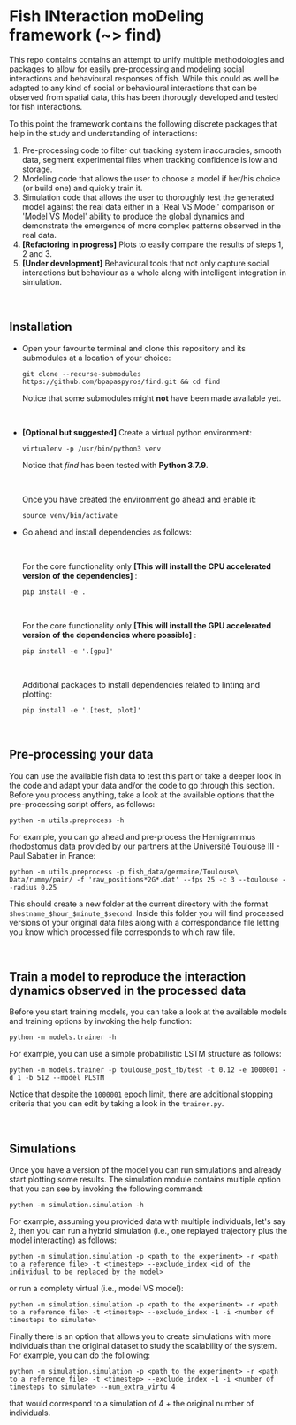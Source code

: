 # Fish INteraction moDeling framework (~> find)

This repo contains contains an attempt to unify multiple methodologies and packages to allow for easily pre-processing and modeling social interactions and behavioural responses of fish. While this could as well be adapted to any kind of social or behavioural interactions that can be observed from spatial data, this has been thorougly developed and tested for fish interactions.

To this point the framework contains the following discrete packages that help in the study and understanding of interactions:

1. Pre-processing code to filter out tracking system inaccuracies, smooth data, segment experimental files when tracking confidence is low and storage.
2. Modeling code that allows the user to choose a model if her/his choice (or build one) and quickly train it.
3. Simulation code that allows the user to thoroughly test the generated model against the real data either in a 'Real VS Model' comparison or 'Model VS Model' ability to produce the global dynamics and demonstrate the emergence of more complex patterns observed in the real data.
4. **[Refactoring in progress]** Plots to easily compare the results of steps 1, 2 and 3. 
5. **[Under development]** Behavioural tools that not only capture social interactions but behaviour as a whole along with intelligent integration in simulation. 

<br/>

## Installation

- Open your favourite terminal and clone this repository and its submodules at a location of your choice:

    ```shell
    git clone --recurse-submodules https://github.com/bpapaspyros/find.git && cd find
    ```

    Notice that some submodules might **not** have been made available yet.

<br/>

- **[Optional but suggested]** Create a virtual python environment:
    
    ```shell
    virtualenv -p /usr/bin/python3 venv
    ```

    Notice that *find* has been tested with **Python 3.7.9**. 

    <br/>

    Once you have created the environment go ahead and enable it:

    ```shell
    source venv/bin/activate
    ```
- Go ahead and install dependencies as follows: 

    <br/>

    For the core functionality only **[This will install the CPU accelerated version of the dependencies]** : 
    
    ```shell
    pip install -e .
    ```

    <br/>
    
    For the core functionality only **[This will install the GPU accelerated version of the dependencies where possible]** : 
    
    ```shell
    pip install -e '.[gpu]'
    ```

    <br/>
    
    Additional packages to install dependencies related to linting and plotting: 
    
    ```shell
    pip install -e '.[test, plot]'
    ```

<br/>

## Pre-processing your data

You can use the available fish data to test this part or take a deeper look in the code and adapt your data and/or the code to go through this section. Before you process anything, take a look at the available options that the pre-processing script offers, as follows:

```shell
python -m utils.preprocess -h
```

For example, you can go ahead and pre-process the Hemigrammus rhodostomus data provided by our partners at the Université Toulouse III - Paul Sabatier in France:

```shell
python -m utils.preprocess -p fish_data/germaine/Toulouse\ Data/rummy/pair/ -f 'raw_positions*2G*.dat' --fps 25 -c 3 --toulouse --radius 0.25
```

This should create a new folder at the current directory with the format `$hostname_$hour_$minute_$second`. Inside this folder you will find processed versions of your original data files along with a correspondance file letting you know which processed file corresponds to which raw file.

<br/>

## Train a model to reproduce the interaction dynamics observed in the processed data

Before you start training models, you can take a look at the available models and training options by invoking the help function:

```shell
python -m models.trainer -h
```

For example, you can use a simple probabilistic LSTM structure as follows:

```shell
python -m models.trainer -p toulouse_post_fb/test -t 0.12 -e 1000001 -d 1 -b 512 --model PLSTM
```

Notice that despite the `1000001` epoch limit, there are additional stopping criteria that you can edit by taking a look in the `trainer.py`.

<br/>

## Simulations

Once you have a version of the model you can run simulations and already start plotting some results. The simulation module contains multiple option that you can see by invoking the following command:

```shell
python -m simulation.simulation -h
```

For example, assuming you provided data with multiple individuals, let's say 2, then you can run a hybrid simulation (i.e., one replayed trajectory plus the model interacting) as follows:

```shell
python -m simulation.simulation -p <path to the experiment> -r <path to a reference file> -t <timestep> --exclude_index <id of the individual to be replaced by the model>
```

or run a complety virtual (i.e., model VS model):

```shell
python -m simulation.simulation -p <path to the experiment> -r <path to a reference file> -t <timestep> --exclude_index -1 -i <number of timesteps to simulate>
```

Finally there is an option that allows you to create simulations with more individuals than the original dataset to study the scalability of the system. For example, you can do the following:

```shell
python -m simulation.simulation -p <path to the experiment> -r <path to a reference file> -t <timestep> --exclude_index -1 -i <number of timesteps to simulate> --num_extra_virtu 4
```

that would correspond to a simulation of 4 + the original number of individuals.